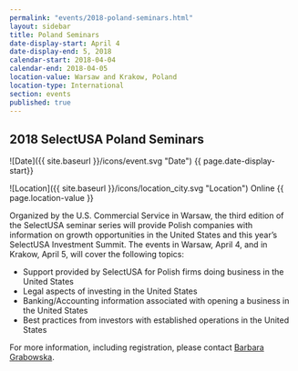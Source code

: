 ```yaml
--- 
permalink: "events/2018-poland-seminars.html" 
layout: sidebar 
title: Poland Seminars
date-display-start: April 4
date-display-end: 5, 2018
calendar-start: 2018-04-04
calendar-end: 2018-04-05
location-value: Warsaw and Krakow, Poland
location-type: International
section: events 
published: true 
--- 
```


## 2018 SelectUSA Poland Seminars

![Date]({{ site.baseurl }}/icons/event.svg "Date") {{ page.date-display-start}}

![Location]({{ site.baseurl }}/icons/location_city.svg "Location") Online {{ page.location-value }}

Organized by the U.S. Commercial Service in Warsaw, the third edition of the SelectUSA seminar series will provide Polish companies with information on growth opportunities in the United States and this year’s SelectUSA Investment Summit. The events in Warsaw, April 4, and in Krakow, April 5, will cover the following topics: 

*	Support provided by SelectUSA for Polish firms doing business in the United States
*	Legal aspects of investing in the United States
*	Banking/Accounting information associated with opening a business in the United States
*	Best practices from investors with established operations in the United States 

For more information, including registration, please contact [Barbara Grabowska](mailto:mailto:barbara.grabowska@trade.gov).
